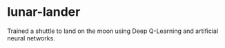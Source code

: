 # lunar-lander
Trained a shuttle to land on the moon using Deep Q-Learning and artificial neural networks.

